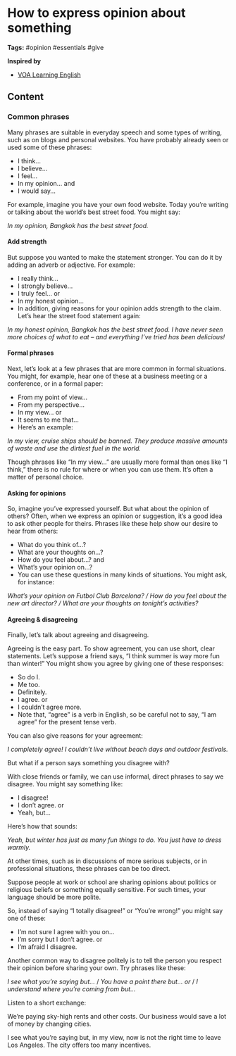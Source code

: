 # How to express opinion about something

**Tags:** #opinion #essentials #give

**Inspired by**
- [VOA Learning English](https://learningenglish.voanews.com/a/how-to-express-your-opinions-in-english/4755937.html)

## Content

### Common phrases

Many phrases are suitable in everyday speech and some types of writing, such as on blogs and personal websites. You have probably already seen or used some of these phrases:

  - I think…
  - I believe…
  - I feel…
  - In my opinion… and
  - I would say…

For example, imagine you have your own food website. Today you’re writing or talking about the world’s best street food. You might say:

_In my opinion, Bangkok has the best street food._

#### Add strength

But suppose you wanted to make the statement stronger. You can do it by adding an adverb or adjective. For example:

- I really think…
- I strongly believe…
- I truly feel… or
- In my honest opinion…
- In addition, giving reasons for your opinion adds strength to the claim. Let’s hear the street food statement again:

_In my honest opinion, Bangkok has the best street food. I have never seen more choices of what to eat – and everything I’ve tried has been delicious!_

#### Formal phrases

Next, let’s look at a few phrases that are more common in formal situations. You might, for example, hear one of these at a business meeting or a conference, or in a formal paper:

- From my point of view…
- From my perspective…
- In my view… or
- It seems to me that…
- Here’s an example:

_In my view, cruise ships should be banned. They produce massive amounts of waste and use the dirtiest fuel in the world._

Though phrases like “In my view…” are usually more formal than ones like “I think,” there is no rule for where or when you can use them. It’s often a matter of personal choice.

#### Asking for opinions

So, imagine you’ve expressed yourself. But what about the opinion of others? Often, when we express an opinion or suggestion, it’s a good idea to ask other people for theirs. Phrases like these help show our desire to hear from others:

- What do you think of…?
- What are your thoughts on…?
- How do you feel about…? and
- What’s your opinion on…?
- You can use these questions in many kinds of situations. You might ask, for instance:

_What’s your opinion on Futbol Club Barcelona? /
How do you feel about the new art director? /
What are your thoughts on tonight’s activities?_

#### Agreeing & disagreeing

Finally, let’s talk about agreeing and disagreeing.

Agreeing is the easy part. To show agreement, you can use short, clear statements. Let’s suppose a friend says, “I think summer is way more fun than winter!” You might show you agree by giving one of these responses:

- So do I.
- Me too.
- Definitely.
- I agree. or
- I couldn’t agree more.
- Note that, “agree” is a verb in English, so be careful not to say, “I am agree” for the present tense verb.

You can also give reasons for your agreement:

_I completely agree! I couldn’t live without beach days and outdoor festivals._

But what if a person says something you disagree with?

With close friends or family, we can use informal, direct phrases to say we disagree. You might say something like:

- I disagree!
- I don’t agree. or
- Yeah, but…

Here’s how that sounds:

_Yeah, but winter has just as many fun things to do. You just have to dress warmly._

At other times, such as in discussions of more serious subjects, or in professional situations, these phrases can be too direct.

Suppose people at work or school are sharing opinions about politics or religious beliefs or something equally sensitive. For such times, your language should be more polite.

So, instead of saying “I totally disagree!” or “You’re wrong!” you might say one of these:

- I’m not sure I agree with you on…
- I’m sorry but I don’t agree. or
- I’m afraid I disagree.

Another common way to disagree politely is to tell the person you respect their opinion before sharing your own. Try phrases like these:

_I see what you’re saying but…_ /
_You have a point there but… or_ /
_I understand where you’re coming from but…_

Listen to a short exchange:

We’re paying sky-high rents and other costs. Our business would save a lot of money by changing cities.

I see what you’re saying but, in my view, now is not the right time to leave Los Angeles. The city offers too many incentives.



